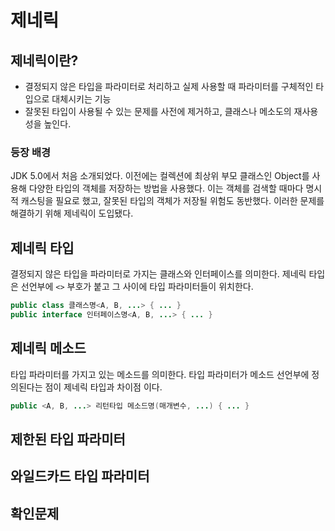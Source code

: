 # 제네릭
## 제네릭이란?
- 결정되지 않은 타입을 파라미터로 처리하고 실제 사용할 때 파라미터를 구체적인 타입으로 대체시키는 기능
- 잘못된 타입이 사용될 수 있는 문제를 사전에 제거하고, 클래스나 메소도의 재사용성을 높인다.
### 등장 배경
JDK 5.0에서 처음 소개되었다. 이전에는 컬렉션에 최상위 부모 클래스인 Object를 사용해 다양한 타입의 객체를 저장하는 방법을 사용했다.
이는 객체를 검색할 때마다 명시적 캐스팅을 필요로 했고, 잘못된 타입의 객체가 저장될 위험도 동반했다. 이러한 문제를 해결하기 위해 제네릭이 도입됐다.
## 제네릭 타입
결정되지 않은 타입을 파라미터로 가지는 클래스와 인터페이스를 의미한다.
제네릭 타입은 선언부에 `<>` 부호가 붙고 그 사이에 타입 파라미터들이 위치한다.
```java
public class 클래스명<A, B, ...> { ... }
public interface 인터페이스명<A, B, ...> { ... }
```
## 제네릭 메소드
타입 파라미터를 가지고 있는 메소드를 의미한다. 타입 파라미터가 메소드 선언부에 정의된다는 점이 제네릭 타입과 차이점 이다.
```java
public <A, B, ...> 리턴타입 메소드명(매개변수, ...) { ... }
```
## 제한된 타입 파라미터

## 와일드카드 타입 파라미터
## 확인문제